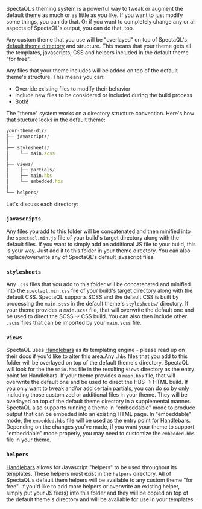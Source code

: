 SpectaQL's theming system is a powerful way to tweak or augment the default theme as much or as little as you like. If you want to just modify some things, you can do that. Or if you want to completely change any or all aspects of SpectaQL's output, you can do that, too.

Any custom theme that you use will be "overlayed" on top of SpectaQL's [default theme directory][default-theme-dir] and structure. This means that your theme gets all the templates, javascripts, CSS and helpers included in the default theme "for free".

Any files that your theme includes will be added on top of the default theme's structure. This means you can:

- Override existing files to modify their behavior
- Include new files to be considered or included during the build process
- Both!

The "theme" system works on a directory structure convention. Here's how that stucture looks in the default theme:

```js
your-theme-dir/
├── javascripts/
│
├── stylesheets/
│    └── main.scss
│
├── views/
│    ├── partials/
│    ├── main.hbs
│    └── embedded.hbs
│
└── helpers/
```

Let's discuss each directory:

### `javascripts`

Any files you add to this folder will be concatenated and then minified into the `spectaql.min.js` file of your build's target directory along with the default files.
If you want to simply add an additional JS file to your build, this is your way. Just add it to this folder in your theme directory.
You can also replace/overwrite any of SpectaQL's default javascript files.

### `stylesheets`

Any `.css` files that you add to this folder will be concatenated and minified into the `spectaql.min.css` file of your build's target directory along with the default CSS.
SpectaQL supports SCSS and the default CSS is built by processing the `main.scss` in the default theme's `stylesheets/` directory. If your theme provides a `main.scss` file, that will overwrite the default one and be used to direct the SCSS -> CSS build. You can also then include other `.scss` files that can be imported by your `main.scss` file.

### `views`

SpectaQL uses [Handlebars][handlebars] as its templating engine - please read up on their docs if you'd like to alter this area.Any `.hbs` files that you add to this folder will be overlayed on top of the default theme's directory.
SpectaQL will look for the the `main.hbs` file in the resulting `views` directory as the entry point for Handlebars. If your theme provides a `main.hbs` file, that will overwrite the default one and be used to direct the HBS -> HTML build.
If you only want to tweak and/or add certain partials, you can do so by only including those customized or additional files in your theme. They will be overlayed on top of the default theme directory in a supplemental manner.
SpectaQL also supports running a theme in "embeddable" mode to produce output that can be embeded into an existing HTML page. In "embeddable" mode, the `embedded.hbs` file will be used as the entry point for Handlebars. Depending on the changes you've made, if you want your theme to support "embeddable" mode properly, you may need to customize the `embedded.hbs` file in your theme.

### `helpers`

[Handlebars][handlebars] allows for Javascript "helpers" to be used throughout its templates. These helpers must exist in the `helpers` directory.
All of SpectaQL's default them helpers will be available to any custom theme "for free".
If you'd like to add more helpers or overwrite an existing helper, simply put your JS file(s) into this folder and they will be copied on top of the default theme's directory and will be available for use in your templates.

[default-theme-dir]: /src/themes/default/
[handlebars]: https://handlebarsjs.com
